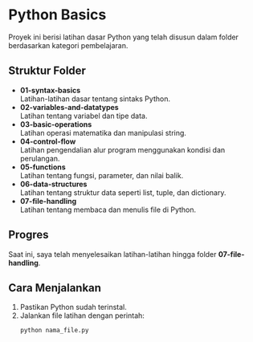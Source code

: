 # Python Basics

Proyek ini berisi latihan dasar Python yang telah disusun dalam folder berdasarkan kategori pembelajaran.

## Struktur Folder

- **01-syntax-basics**  
  Latihan-latihan dasar tentang sintaks Python.
- **02-variables-and-datatypes**  
  Latihan tentang variabel dan tipe data.
- **03-basic-operations**  
  Latihan operasi matematika dan manipulasi string.
- **04-control-flow**  
  Latihan pengendalian alur program menggunakan kondisi dan perulangan.
- **05-functions**  
  Latihan tentang fungsi, parameter, dan nilai balik.
- **06-data-structures**  
  Latihan tentang struktur data seperti list, tuple, dan dictionary.
- **07-file-handling**  
  Latihan tentang membaca dan menulis file di Python.

## Progres

Saat ini, saya telah menyelesaikan latihan-latihan hingga folder **07-file-handling**.

## Cara Menjalankan

1. Pastikan Python sudah terinstal.
2. Jalankan file latihan dengan perintah:
   ```bash
   python nama_file.py
   ```
